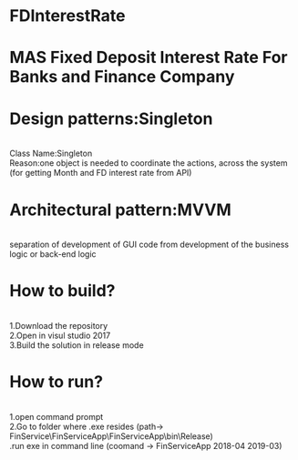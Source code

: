 # FDInterestRate
# MAS Fixed Deposit Interest Rate For Banks and Finance Company

# Design patterns:Singleton 
<br />Class Name:Singleton 
<br />Reason:one object is needed to coordinate the actions, across the system (for getting Month and FD interest rate from API)

# Architectural pattern:MVVM
<br />separation of development of GUI code from development of the business logic or back-end logic 

# How to build?
<br />1.Download the repository
<br />2.Open in visul studio 2017
<br />3.Build the solution in release mode

# How to run?
<br />1.open command prompt
<br />2.Go to folder where .exe resides (path-> FinService\FinServiceApp\FinServiceApp\bin\Release)
<br />.run exe in command line (coomand -> FinServiceApp  2018-04 2019-03)
